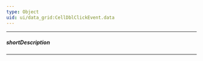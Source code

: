 ```yaml
---
type: Object
uid: ui/data_grid:CellDblClickEvent.data
---
```

---
##### shortDescription
<!-- Description goes here -->

---
<!-- Description goes here -->